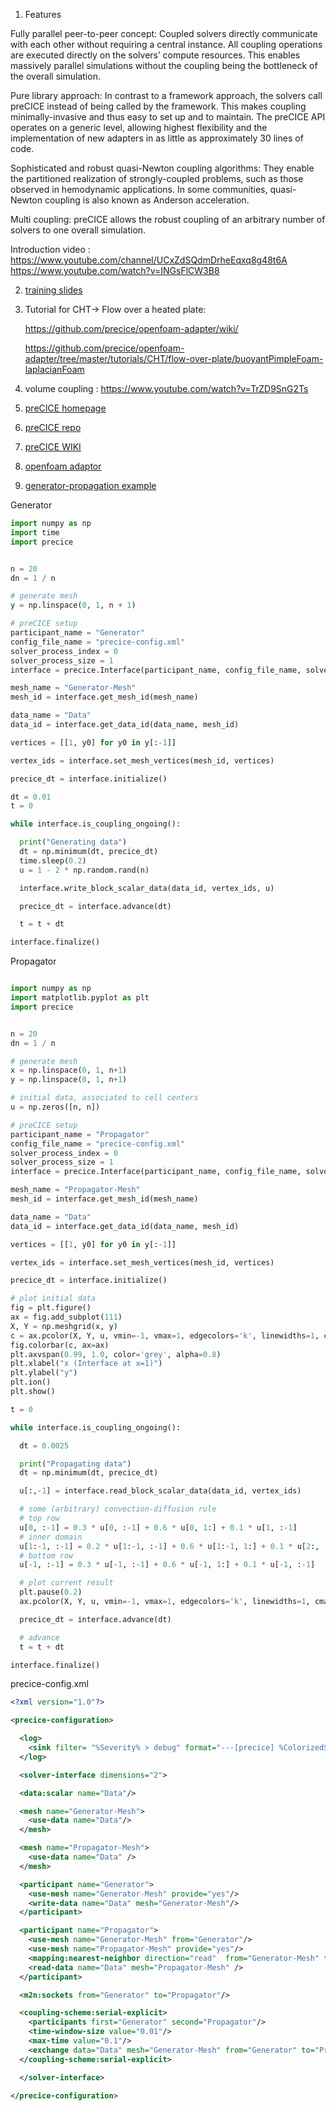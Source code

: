 1. Features

Fully parallel peer-to-peer concept: Coupled solvers directly communicate with each other without requiring a central instance. All coupling operations are executed directly on the solvers’ compute resources. This enables massively parallel simulations without the coupling being the bottleneck of the overall simulation.

Pure library approach: In contrast to a framework approach, the solvers call preCICE instead of being called by the framework. This makes coupling minimally-invasive and thus easy to set up and to maintain. The preCICE API operates on a generic level, allowing highest flexibility and the implementation of new adapters in as little as approximately 30 lines of code.

Sophisticated and robust quasi-Newton coupling algorithms: They enable the partitioned realization of strongly-coupled problems, such as those observed in hemodynamic applications. In some communities, quasi-Newton coupling is also known as Anderson acceleration.

Multi coupling: preCICE allows the robust coupling of an arbitrary number of solvers to one overall simulation.

Introduction video :
https://www.youtube.com/channel/UCxZdSQdmDrheEqxq8g48t6A
https://www.youtube.com/watch?v=INGsFlCW3B8

2. [training slides](https://github.com/MakisH/ofw15-slides)
3. Tutorial for CHT-> Flow over a heated plate:

   https://github.com/precice/openfoam-adapter/wiki/

   https://github.com/precice/openfoam-adapter/tree/master/tutorials/CHT/flow-over-plate/buoyantPimpleFoam-laplacianFoam

4. volume coupling :
   https://www.youtube.com/watch?v=TrZD9SnG2Ts
5. [preCICE homepage](https://www.precice.org/)
6. [preCICE repo](https://github.com/precice)
7. [preCICE WIKI](https://github.com/precice/precice/wiki)
7. [openfoam adaptor](https://github.com/precice/openfoam-adapter)

8. [generator-propagation example](https://github.com/MakisH/ofw15-slides/tree/master/generator-propagator/solution)

Generator

```python
import numpy as np
import time
import precice


n = 20
dn = 1 / n

# generate mesh
y = np.linspace(0, 1, n + 1)

# preCICE setup
participant_name = "Generator"
config_file_name = "precice-config.xml"
solver_process_index = 0
solver_process_size = 1
interface = precice.Interface(participant_name, config_file_name, solver_process_index, solver_process_size)

mesh_name = "Generator-Mesh"
mesh_id = interface.get_mesh_id(mesh_name)

data_name = "Data"
data_id = interface.get_data_id(data_name, mesh_id)

vertices = [[1, y0] for y0 in y[:-1]]

vertex_ids = interface.set_mesh_vertices(mesh_id, vertices)

precice_dt = interface.initialize()

dt = 0.01
t = 0

while interface.is_coupling_ongoing():

  print("Generating data")
  dt = np.minimum(dt, precice_dt)
  time.sleep(0.2)
  u = 1 - 2 * np.random.rand(n)

  interface.write_block_scalar_data(data_id, vertex_ids, u)

  precice_dt = interface.advance(dt)

  t = t + dt

interface.finalize()
```

Propagator

```python

import numpy as np
import matplotlib.pyplot as plt
import precice


n = 20
dn = 1 / n

# generate mesh
x = np.linspace(0, 1, n+1)
y = np.linspace(0, 1, n+1)

# initial data, associated to cell centers
u = np.zeros([n, n])

# preCICE setup
participant_name = "Propagator"
config_file_name = "precice-config.xml"
solver_process_index = 0
solver_process_size = 1
interface = precice.Interface(participant_name, config_file_name, solver_process_index, solver_process_size)

mesh_name = "Propagator-Mesh"
mesh_id = interface.get_mesh_id(mesh_name)

data_name = "Data"
data_id = interface.get_data_id(data_name, mesh_id)

vertices = [[1, y0] for y0 in y[:-1]]

vertex_ids = interface.set_mesh_vertices(mesh_id, vertices)

precice_dt = interface.initialize()

# plot initial data
fig = plt.figure()
ax = fig.add_subplot(111)
X, Y = np.meshgrid(x, y)
c = ax.pcolor(X, Y, u, vmin=-1, vmax=1, edgecolors='k', linewidths=1, cmap='RdBu')
fig.colorbar(c, ax=ax)
plt.axvspan(0.99, 1.0, color='grey', alpha=0.8)
plt.xlabel("x (Interface at x=1)")
plt.ylabel("y")
plt.ion()
plt.show()

t = 0

while interface.is_coupling_ongoing():

  dt = 0.0025

  print("Propagating data")
  dt = np.minimum(dt, precice_dt)

  u[:,-1] = interface.read_block_scalar_data(data_id, vertex_ids)

  # some (arbitrary) convection-diffusion rule
  # top row
  u[0, :-1] = 0.3 * u[0, :-1] + 0.6 * u[0, 1:] + 0.1 * u[1, :-1]
  # inner domain
  u[1:-1, :-1] = 0.2 * u[1:-1, :-1] + 0.6 * u[1:-1, 1:] + 0.1 * u[2:, :-1] + 0.1 * u[:-2, :-1]
  # bottom row
  u[-1, :-1] = 0.3 * u[-1, :-1] + 0.6 * u[-1, 1:] + 0.1 * u[-1, :-1]

  # plot current result
  plt.pause(0.2)
  ax.pcolor(X, Y, u, vmin=-1, vmax=1, edgecolors='k', linewidths=1, cmap='RdBu')

  precice_dt = interface.advance(dt)

  # advance
  t = t + dt

interface.finalize()
```

precice-config.xml

```xml
<?xml version="1.0"?>

<precice-configuration>

  <log>
    <sink filter= "%Severity% > debug" format="---[precice] %ColorizedSeverity% %Message%" enabled="true" />
  </log>

  <solver-interface dimensions="2">

  <data:scalar name="Data"/>

  <mesh name="Generator-Mesh">
    <use-data name="Data"/>
  </mesh>

  <mesh name="Propagator-Mesh">
    <use-data name="Data" />
  </mesh>

  <participant name="Generator">
    <use-mesh name="Generator-Mesh" provide="yes"/>
    <write-data name="Data" mesh="Generator-Mesh"/>
  </participant>

  <participant name="Propagator">
    <use-mesh name="Generator-Mesh" from="Generator"/>
    <use-mesh name="Propagator-Mesh" provide="yes"/>
    <mapping:nearest-neighbor direction="read"  from="Generator-Mesh" to="Propagator-Mesh" constraint="consistent"/>
    <read-data name="Data" mesh="Propagator-Mesh" />
  </participant>

  <m2n:sockets from="Generator" to="Propagator"/>

  <coupling-scheme:serial-explicit>
    <participants first="Generator" second="Propagator"/>
    <time-window-size value="0.01"/>
    <max-time value="0.1"/>
    <exchange data="Data" mesh="Generator-Mesh" from="Generator" to="Propagator"/>
  </coupling-scheme:serial-explicit>

  </solver-interface>

</precice-configuration>
```


